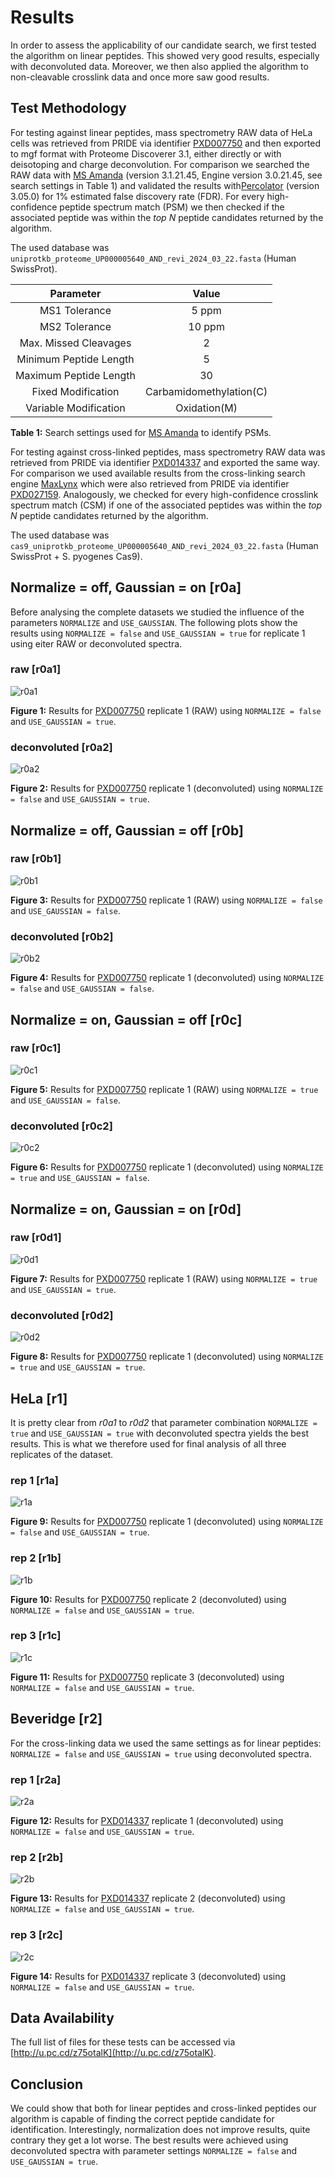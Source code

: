 # Results

In order to assess the applicability of our candidate search, we first tested the
algorithm on linear peptides. This showed very good results, especially with
deconvoluted data. Moreover, we then also applied the algorithm to non-cleavable
crosslink data and once more saw good results.

## Test Methodology

For testing against linear peptides, mass spectrometry RAW data of HeLa cells was
retrieved from PRIDE via identifier [PXD007750](https://www.ebi.ac.uk/pride/archive/projects/PXD007750)
and then exported to mgf format with Proteome Discoverer 3.1, either directly or
with deisotoping and charge deconvolution. For comparison we searched the RAW data
with [MS Amanda](https://ms.imp.ac.at/?goto=msamanda) (version 3.1.21.45, Engine version 3.0.21.45, see search settings in Table 1)
and validated the results with[Percolator](https://github.com/percolator/percolator)
(version 3.05.0) for 1% estimated false discovery rate (FDR). For every high-confidence
peptide spectrum match (PSM) we then checked if the associated peptide was within
the *top N* peptide candidates returned by the algorithm.

The used database was `uniprotkb_proteome_UP000005640_AND_revi_2024_03_22.fasta` (Human SwissProt).

| Parameter              | Value                   |
|:----------------------:|:-----------------------:|
| MS1 Tolerance          | 5 ppm                   |
| MS2 Tolerance          | 10 ppm                  |
| Max. Missed Cleavages  | 2                       |
| Minimum Peptide Length | 5                       |
| Maximum Peptide Length | 30                      |
| Fixed Modification     | Carbamidomethylation(C) |
| Variable Modification  | Oxidation(M)            |

**Table 1:** Search settings used for [MS Amanda](https://ms.imp.ac.at/?goto=msamanda)
to identify PSMs.

For testing against cross-linked peptides, mass spectrometry RAW data was retrieved
from PRIDE via identifier [PXD014337](https://www.ebi.ac.uk/pride/archive/projects/PXD014337)
and exported the same way. For comparison we used available results from the cross-linking
search engine [MaxLynx](https://doi.org/10.1021/acs.analchem.1c03688) which were
also retrieved from PRIDE via identifier [PXD027159](https://www.ebi.ac.uk/pride/archive/projects/PXD027159).
Analogously, we checked for every high-confidence crosslink spectrum match (CSM)
if one of the associated peptides was within the *top N* peptide candidates returned
by the algorithm.

The used database was `cas9_uniprotkb_proteome_UP000005640_AND_revi_2024_03_22.fasta` (Human SwissProt + S. pyogenes Cas9). 

## Normalize = off, Gaussian = on [r0a]

Before analysing the complete datasets we studied the influence of the parameters
`NORMALIZE` and `USE_GAUSSIAN`. The following plots show the results using `NORMALIZE = false`
and `USE_GAUSSIAN = true` for replicate 1 using eiter RAW or deconvoluted spectra.

### raw [r0a1]

![r0a1](tests/v1.1.2/r0a1/r0a1.svg)

**Figure 1:** Results for [PXD007750](https://www.ebi.ac.uk/pride/archive/projects/PXD007750)
replicate 1 (RAW) using `NORMALIZE = false` and `USE_GAUSSIAN = true`.

### deconvoluted [r0a2]

![r0a2](tests/v1.1.2/r0a2/r0a2.svg)

**Figure 2:** Results for [PXD007750](https://www.ebi.ac.uk/pride/archive/projects/PXD007750)
replicate 1 (deconvoluted) using `NORMALIZE = false` and `USE_GAUSSIAN = true`.

## Normalize = off, Gaussian = off [r0b]

### raw [r0b1]

![r0b1](tests/v1.1.2/r0b1/r0b1.svg)

**Figure 3:** Results for [PXD007750](https://www.ebi.ac.uk/pride/archive/projects/PXD007750)
replicate 1 (RAW) using `NORMALIZE = false` and `USE_GAUSSIAN = false`.

### deconvoluted [r0b2]

![r0b2](tests/v1.1.2/r0b2/r0b2.svg)

**Figure 4:** Results for [PXD007750](https://www.ebi.ac.uk/pride/archive/projects/PXD007750)
replicate 1 (deconvoluted) using `NORMALIZE = false` and `USE_GAUSSIAN = false`.

## Normalize = on, Gaussian = off [r0c]

### raw [r0c1]

![r0c1](tests/v1.1.2/r0c1/r0c1.svg)

**Figure 5:** Results for [PXD007750](https://www.ebi.ac.uk/pride/archive/projects/PXD007750)
replicate 1 (RAW) using `NORMALIZE = true` and `USE_GAUSSIAN = false`.

### deconvoluted [r0c2]

![r0c2](tests/v1.1.2/r0c2/r0c2.svg)

**Figure 6:** Results for [PXD007750](https://www.ebi.ac.uk/pride/archive/projects/PXD007750)
replicate 1 (deconvoluted) using `NORMALIZE = true` and `USE_GAUSSIAN = false`.

## Normalize = on, Gaussian = on [r0d]

### raw [r0d1]

![r0d1](tests/v1.1.2/r0d1/r0d1.svg)

**Figure 7:** Results for [PXD007750](https://www.ebi.ac.uk/pride/archive/projects/PXD007750)
replicate 1 (RAW) using `NORMALIZE = true` and `USE_GAUSSIAN = true`.

### deconvoluted [r0d2]

![r0d2](tests/v1.1.2/r0d2/r0d2.svg)

**Figure 8:** Results for [PXD007750](https://www.ebi.ac.uk/pride/archive/projects/PXD007750)
replicate 1 (deconvoluted) using `NORMALIZE = true` and `USE_GAUSSIAN = true`.

## HeLa [r1]

It is pretty clear from *r0a1* to *r0d2* that parameter combination `NORMALIZE = true`
and `USE_GAUSSIAN = true` with deconvoluted spectra yields the best results. This
is what we therefore used for final analysis of all three replicates of the dataset.

### rep 1 [r1a]

![r1a](tests/v1.1.2/r1a/r1a.svg)

**Figure 9:** Results for [PXD007750](https://www.ebi.ac.uk/pride/archive/projects/PXD007750)
replicate 1 (deconvoluted) using `NORMALIZE = false` and `USE_GAUSSIAN = true`.

### rep 2 [r1b]

![r1b](tests/v1.1.2/r1b/r1b.svg)

**Figure 10:** Results for [PXD007750](https://www.ebi.ac.uk/pride/archive/projects/PXD007750)
replicate 2 (deconvoluted) using `NORMALIZE = false` and `USE_GAUSSIAN = true`.

### rep 3 [r1c]

![r1c](tests/v1.1.2/r1c/r1c.svg)

**Figure 11:** Results for [PXD007750](https://www.ebi.ac.uk/pride/archive/projects/PXD007750)
replicate 3 (deconvoluted) using `NORMALIZE = false` and `USE_GAUSSIAN = true`.

## Beveridge [r2]

For the cross-linking data we used the same settings as for linear peptides: 
`NORMALIZE = false` and `USE_GAUSSIAN = true` using deconvoluted spectra.

### rep 1 [r2a]

![r2a](tests/v1.1.2/r2a/r2a.svg)

**Figure 12:** Results for [PXD014337](https://www.ebi.ac.uk/pride/archive/projects/PXD014337)
replicate 1 (deconvoluted) using `NORMALIZE = false` and `USE_GAUSSIAN = true`.

### rep 2 [r2b]

![r2b](tests/v1.1.2/r2b/r2b.svg)

**Figure 13:** Results for [PXD014337](https://www.ebi.ac.uk/pride/archive/projects/PXD014337)
replicate 2 (deconvoluted) using `NORMALIZE = false` and `USE_GAUSSIAN = true`.

### rep 3 [r2c]

![r2c](tests/v1.1.2/r2c/r2c.svg)

**Figure 14:** Results for [PXD014337](https://www.ebi.ac.uk/pride/archive/projects/PXD014337)
replicate 3 (deconvoluted) using `NORMALIZE = false` and `USE_GAUSSIAN = true`.

## Data Availability

The full list of files for these tests can be accessed via [http://u.pc.cd/z75otalK](http://u.pc.cd/z75otalK).

## Conclusion

We could show that both for linear peptides and cross-linked peptides our algorithm
is capable of finding the correct peptide candidate for identification. Interestingly,
normalization does not improve results, quite contrary they get a lot worse. The best
results were achieved using deconvoluted spectra with parameter settings `NORMALIZE = false`
and `USE_GAUSSIAN = true`.
